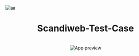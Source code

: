 <div id="top"></div>

![aa](https://img.shields.io/badge/Built%20with-React-61dafb?style=flat-square)

<div align="center">

  <h1>
    Scandiweb-Test-Case
  </h1><br/>

<img alt="App preview" src="https://github.com/KemalDurukanMERT/Scandiweb-Test-Case/test-case/src/Assets/preview.gif?raw=true">

</div>
